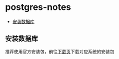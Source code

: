 # postgres-notes

  - [安装数据库](#安装数据库)

## 安装数据库

推荐使用官方安装包，前往[下载页](https://www.postgresql.org/download/)下载对应系统的安装包
